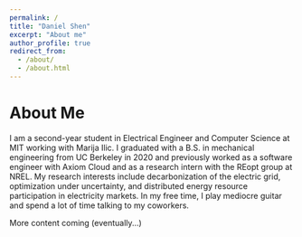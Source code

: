 ```yaml
---
permalink: /
title: "Daniel Shen"
excerpt: "About me"
author_profile: true
redirect_from:
  - /about/
  - /about.html
---
```


About Me
========

I am a second-year student in Electrical Engineer and Computer Science at MIT working with Marija Ilic. I
graduated with a B.S. in mechanical engineering from UC Berkeley in 2020 and
previously worked as a software engineer with Axiom Cloud and as a research
intern with the REopt group at NREL. My research interests include
decarbonization of the electric grid, optimization under uncertainty, and
distributed energy resource participation in electricity markets. In my free
time, I play mediocre guitar and spend a lot of time talking to my coworkers.

More content coming (eventually...)
